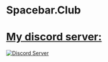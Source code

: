 # Spacebar.Club



<p align="center">
  <a href="https://discord.gg/EdJM6FQ">
    <h1> My discord server: </h1>
    <img src="https://discordapp.com/assets/fc0b01fe10a0b8c602fb0106d8189d9b.png" alt="Discord Server">
  </a>
  </p>
